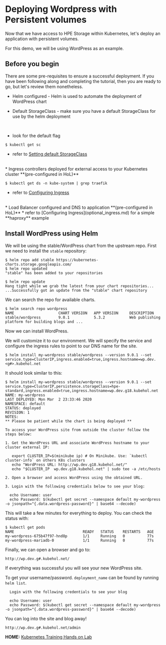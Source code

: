 # Deploying Wordpress with Persistent volumes

Now that we have access to HPE Storage within Kubernetes, let's deploy an application with persistent volumes.

For this demo, we will be using WordPress as an example.

## Before you begin

There are some pre-requisites to ensure a successful deployment. If you have been following along and completing the tutorial, then you are ready to go, but let's review them nonetheless.

* Helm configured - Helm is used to automate the deployment of WordPress chart

* Default StorageClass - make sure you have a default StorageClass for use by the helm deployment
<br/>

  * look for the default flag
  ```
  $ kubectl get sc
  ```

  * refer to [Setting default StorageClass](default_storageclass.md)
<br/>
* Ingress controllers deployed for external access to your Kubernetes cluster **(pre-configured in HoL)**

  ```
  $ kubectl get ds -n kube-system | grep traefik
  ```
  * refer to [Configuring Ingress](optional_ingress.md)
<br/>
* Load Balancer configured and DNS to application **(pre-configured in HoL)**
  * refer to [Configuring Ingress](optional_ingress.md) for a simple **haproxy** example


## Install WordPress using Helm
We will be using the stable/WordPress chart from the upstream repo. First we need to install the `stable` repository:

```
$ helm repo add stable https://kubernetes-charts.storage.googleapis.com/
$ helm repo updated
"stable" has been added to your repositories

$ helm repo update
Hang tight while we grab the latest from your chart repositories...
...Successfully got an update from the "stable" chart repository
```

We can search the repo for available charts.
```
$ helm search repo wordpress
NAME                    CHART VERSION   APP VERSION     DESCRIPTION
stable/wordpress        9.0.1           5.3.2           Web publishing platform for building blogs and ...
```

Now we can install WordPress.

We will customize it to our environment. We will specify the service and configure the ingress rules to point to our DNS name for the site.
```
$ helm install my-wordpress stable/wordpress --version 9.0.1 --set service.type=ClusterIP,ingress.enabled=true,ingress.hostname=wp.dev.<g#>.kubehol.net
```

It should look similar to this:
```
$ helm install my-wordpress stable/wordpress --version 9.0.1 --set service.type=ClusterIP,persistence.storageClass=hpe-standard,ingress.enabled=true,ingress.hostname=wp.dev.g18.kubehol.net
NAME: my-wordpress
LAST DEPLOYED: Mon Mar  2 23:33:46 2020
NAMESPACE: default
STATUS: deployed
REVISION: 1
NOTES:
** Please be patient while the chart is being deployed **

To access your WordPress site from outside the cluster follow the steps below:

1. Get the WordPress URL and associate WordPress hostname to your cluster external IP:

   export CLUSTER_IP=$(minikube ip) # On Minikube. Use: `kubectl cluster-info` on others K8s clusters
   echo "WordPress URL: http://wp.dev.g18.kubehol.net/"
   echo "$CLUSTER_IP  wp.dev.g18.kubehol.net" | sudo tee -a /etc/hosts

2. Open a browser and access WordPress using the obtained URL.

3. Login with the following credentials below to see your blog:

  echo Username: user
  echo Password: $(kubectl get secret --namespace default my-wordpress -o jsonpath="{.data.wordpress-password}" | base64 --decode)
```  

This will take a few minutes for everything to deploy. You can check the status with:
```
$ kubectl get pods
NAME                               READY   STATUS    RESTARTS   AGE
my-wordpress-675b47f97-hnd8p       1/1     Running   0          77s
my-wordpress-mariadb-0             1/1     Running   0          77s
```


Finally, we can open a browser and go to:
```
http://wp.dev.g#.kubehol.net/
```

If everything was successful you will see your new WordPress site.

To get your username/password.
```deployment_name``` can be found by running ```helm list```.

```
  Login with the following credentials to see your blog

  echo Username: user
  echo Password: $(kubectl get secret --namespace default my-wordpress -o jsonpath="{.data.wordpress-password}" | base64 --decode)
```

You can log into the site and blog away!
```
http://wp.dev.g#.kubehol.net/admin
```


**HOME:** [Kubernetes Training Hands on Lab](https://hpe-storage.github.io/hpe3par-examples/)

